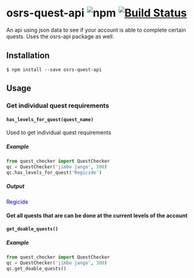 # osrs-quest-api ![npm](https://img.shields.io/npm/v/osrs-quest-api.svg) [![Build Status](https://travis-ci.org/cerniglj1/osrs-quest-api.svg?branch=master)](https://travis-ci.org/cerniglj1/osrs-quest-api)

An api using json data to see if your account is able to complete certain quests. Uses the osrs-api package as well.



## Installation 
```
$ npm install --save osrs-quest-api
```

## Usage

### Get individual quest requirements
#### `has_levels_for_quest(quest_name)`
Used to get individual quest requirements


##### Example
```python
from quest_checker import QuestChecker
qc = QuestChecker('jimbo jango', 300)
qc.has_levels_for_quest('Regicide')
```

##### Output

<span style="color:blue">Regicide</span>

#### Get all quests that are can be done at the current levels of the account
#### `get_doable_quests()`

##### Example
```python
from quest_checker import QuestChecker
qc = QuestChecker('jimbo jango', 300)
qc.get_doable_quests()
```

